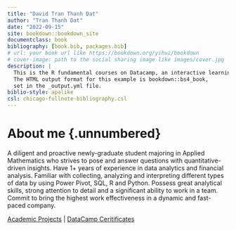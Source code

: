 ```yaml
--- 
title: "David Tran Thanh Dat"
author: "Tran Thanh Dat"
date: "2022-09-15"
site: bookdown::bookdown_site
documentclass: book
bibliography: [book.bib, packages.bib]
# url: your book url like https://bookdown.org/yihui/bookdown
# cover-image: path to the social sharing image like images/cover.jpg
description: |
  This is the R fundamental courses on Datacamp, an interactive learning platform.
  The HTML output format for this example is bookdown::bs4_book,
  set in the _output.yml file.
biblio-style: apalike
csl: chicago-fullnote-bibliography.csl
---
```


# About me {.unnumbered}

A diligent and proactive newly-graduate
student majoring in Applied
Mathematics who strives to pose and
answer questions with quantitative-
driven insights. Have 1+ years of
experience in data analytics and
financial analysis. Familiar with
collecting, analyzing and interpreting
different types of data by using Power
Pivot, SQL, R and Python. Possess
great analytical skills, strong attention
to detail and a significant ability to
work in a team. Commit to bring the
highest work effectiveness in a
dynamic and fast-paced company.

<a href="https://drive.google.com/drive/u/1/folders/1xqzMofw8pnyY03HDLHzimFRJjh3uBBUA">Academic Projects</a> | <a href="https://drive.google.com/drive/u/1/folders/1gujhI-TmDN2aka95hIY7FWmpI2T2Pyt6">DataCamp Ceritificates</a>
